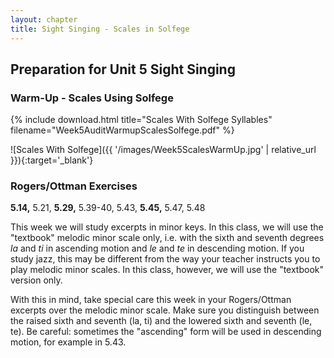 ```yaml
---
layout: chapter
title: Sight Singing - Scales in Solfege
---
```


## Preparation for Unit 5 Sight Singing

### Warm-Up - Scales Using Solfege

{% include download.html title="Scales With Solfege Syllables" filename="Week5AuditWarmupScalesSolfege.pdf" %}

![Scales With Solfege]({{ '/images/Week5ScalesWarmUp.jpg' | relative_url }}){:target='_blank'}

### Rogers/Ottman Exercises

**5.14,** 5.21, **5.29,** 5.39-40, 5.43, **5.45,** 5.47, 5.48 

This week we will study excerpts in minor keys. In this class, we will use the "textbook" melodic minor scale only, i.e. with the sixth and seventh degrees *la* and *ti* in ascending motion and *le* and *te* in descending motion. If you study jazz, this may be different from the way your teacher instructs you to play melodic minor scales. In this class, however, we will use the "textbook" version only.

With this in mind, take special care this week in your Rogers/Ottman excerpts over the melodic minor scale. Make sure you distinguish between the raised sixth and seventh (la, ti) and the lowered sixth and seventh (le, te). Be careful: sometimes the "ascending" form will be used in descending motion, for example in 5.43.